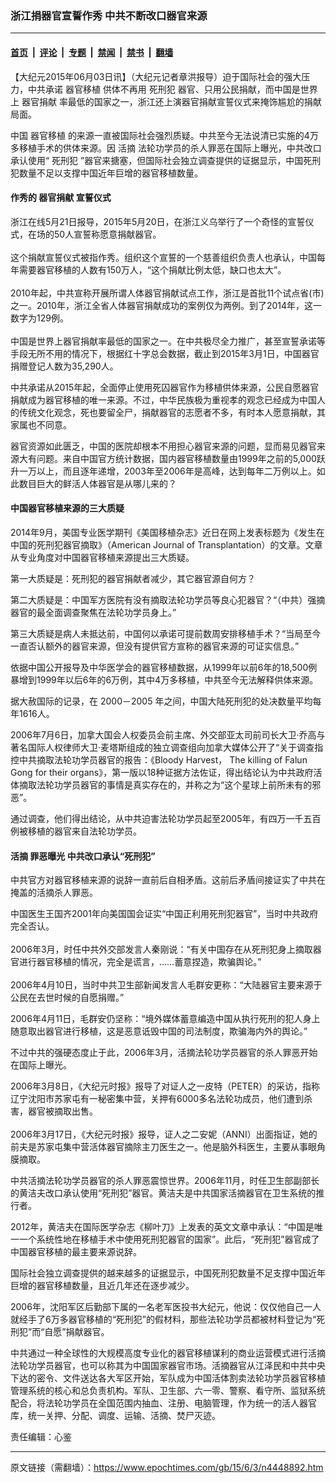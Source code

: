 ### 浙江捐器官宣誓作秀 中共不断改口器官来源

---

#### [首页](../../../..?n4448892) &nbsp;|&nbsp; [评论](../../../../../epoch-comment?n4448892) &nbsp;|&nbsp; [专题](../../../../../epoch-special?n4448892) &nbsp;|&nbsp; [禁闻](../../../../../epoch-news?n4448892) &nbsp;|&nbsp; [禁书](../../../../../books?n4448892) &nbsp;|&nbsp; [翻墙](https://github.com/gfw-breaker/nogfw/blob/master/README.md?n4448892)


<div class="post_content" id="artbody" itemprop="articleBody">
 <!-- article content begin -->
 <p>
  【大纪元2015年06月03日讯】（大纪元记者章洪报导）迫于国际社会的强大压力，中共承诺
  <ok href="https://www.epochtimes.com/gb/tag/%E5%99%A8%E5%AE%98%E7%A7%BB%E6%A4%8D.html">
   器官移植
  </ok>
  供体不再用
  <ok href="https://www.epochtimes.com/gb/tag/%E6%AD%BB%E5%88%91%E7%8A%AF.html">
   死刑犯
  </ok>
  器官、只用公民捐献，而中国是世界上
  <ok href="https://www.epochtimes.com/gb/tag/%E5%99%A8%E5%AE%98%E6%8D%90%E7%8C%AE.html">
   器官捐献
  </ok>
  率最低的国家之一，浙江还上演器官捐献宣誓仪式来掩饰尴尬的捐献局面。
 </p>
 <p>
  中国
  <ok href="https://www.epochtimes.com/gb/tag/%E5%99%A8%E5%AE%98%E7%A7%BB%E6%A4%8D.html">
   器官移植
  </ok>
  的来源一直被国际社会强烈质疑。中共至今无法说清已实施的4万多移植手术的供体来源。因
  <ok href="https://www.epochtimes.com/gb/tag/%E6%B4%BB%E6%91%98.html">
   活摘
  </ok>
  法轮功学员的杀人罪恶在国际上曝光，中共改口承认使用“
  <ok href="https://www.epochtimes.com/gb/tag/%E6%AD%BB%E5%88%91%E7%8A%AF.html">
   死刑犯
  </ok>
  ”器官来搪塞，但国际社会独立调查提供的证据显示，中国死刑犯数量不足以支撑中国近年巨增的器官移植数量。
 </p>
 <p>
  <h4>
   作秀的
   <ok href="https://www.epochtimes.com/gb/tag/%E5%99%A8%E5%AE%98%E6%8D%90%E7%8C%AE.html">
    器官捐献
   </ok>
   宣誓仪式
  </h4>
  <p>
   浙江在线5月21日报导，2015年5月20日，在浙江义乌举行了一个奇怪的宣誓仪式，在场的50人宣誓称愿意捐献器官。
   <br/>
   <br/>
   这个捐献宣誓仪式被指作秀。组织这个宣誓的一个慈善组织负责人也承认，中国每年需要器官移植的人数有150万人，“这个捐献比例太低，缺口也太大”。
   <br/>
   <br/>
   2010年起，中共宣称开展所谓人体器官捐献试点工作，浙江是首批11个试点省(市)之一。2010年，浙江全省人体器官捐献成功的案例仅为两例。到了2014年，这一数字为129例。
   <br/>
   <br/>
   中国是世界上器官捐献率最低的国家之一。在中共极尽全力推广，甚至宣誓承诺等手段无所不用的情况下，根据红十字总会数据，截止到2015年3月1日，中国器官捐赠登记人数为35,290人。
  </p>
  <p>
   中共承诺从2015年起，全面停止使用死囚器官作为移植供体来源，公民自愿器官捐献成为器官移植的唯一来源。不过，中华民族极为重视孝的观念已经成为中国人的传统文化观念，死也要留全尸，捐献器官的志愿者不多，有时本人愿意捐献，其家属也不同意。
  </p>
  <p>
   器官资源如此匮乏，中国的医院却根本不用担心器官来源的问题，显而易见器官来源大有问题。来自中国官方统计数据，国内器官移植数量由1999年之前的5,000跃升一万以上，而且逐年递增，2003年至2006年是高峰，达到每年二万例以上。如此数目巨大的鲜活人体器官是从哪儿来的？
  </p>
  <p>
   <h4>
    中国器官移植来源的三大质疑
   </h4>
   <p>
    2014年9月，美国专业医学期刊《美国移植杂志》近日在网上发表标题为《发生在中国的死刑犯器官摘取》（American Journal of Transplantation）的文章。文章从专业角度对中国器官移植来源提出三大质疑。
   </p>
   <p>
    第一大质疑是：死刑犯的器官捐献者减少，其它器官源自何方？
   </p>
   <p>
    第二大质疑是：中国军方医院有没有摘取法轮功学员等良心犯器官？“（中共）强摘器官的最全面调查聚焦在法轮功学员身上。”
   </p>
   <p>
    第三大质疑是病人未抵达前，中国何以承诺可提前数周安排移植手术？“当局至今一直否认额外的器官来源，但没有提供官方宣称的器官来源的可证实信息。”
   </p>
   <p>
    依据中国公开报导及中华医学会的器官移植数据，从1999年以前6年的18,500例暴增到1999年以后6年的6万例，其中4万多移植，中共至今无法解释供体来源。
   </p>
   <p>
    据大赦国际的记录，在 2000－2005 年之间，中国大陆死刑犯的处决数量平均每年1616人。
   </p>
   <p>
    2006年7月6日，加拿大国会人权委员会前主席、外交部亚太司前司长大卫‧乔高与著名国际人权律师大卫‧麦塔斯组成的独立调查组向加拿大媒体公开了“关于调查指控中共摘取法轮功学员器官的报告：《Bloody Harvest， The killing of Falun Gong for their organs》，第一版以18种证据方法佐证，得出结论认为中共政府活体摘取法轮功学员器官的事情是真实存在的，并称之为“这个星球上前所未有的邪恶”。
   </p>
   <p>
    通过调查，他们得出结论，从中共迫害法轮功学员起至2005年，有四万一千五百例被移植的器官来自法轮功学员。
   </p>
   <p>
    <h4>
     <ok href="https://www.epochtimes.com/gb/tag/%E6%B4%BB%E6%91%98.html">
      活摘
     </ok>
     罪恶曝光 中共改口承认“死刑犯”
    </h4>
    <p>
     中共官方对器官移植来源的说辞一直前后自相矛盾。这前后矛盾间接证实了中共在掩盖的活摘杀人罪恶。
    </p>
    <p>
     中国医生王国齐2001年向美国国会证实“中国正利用死刑犯器官”，当时中共政府完全否认。
     <br/>
     <br/>
     2006年3月，时任中共外交部发言人秦刚说：“有关中国存在从死刑犯身上摘取器官进行器官移植的情况，完全是谎言，……蓄意捏造，欺骗舆论。”
     <br/>
     <br/>
     2006年4月10日，当时中共卫生部新闻发言人毛群安更称：“大陆器官主要来源于公民在去世时候的自愿捐赠。”
    </p>
    <p>
     2006年4月11日，毛群安仍坚称：“境外媒体蓄意编造中国从执行死刑的犯人身上随意取出器官进行移植，这是恶意诋毁中国的司法制度，欺骗海内外的舆论。”
    </p>
    <p>
     不过中共的强硬态度止于此，2006年3月，活摘法轮功学员器官的杀人罪恶开始在国际上曝光。
    </p>
    <p>
     2006年3月8日，《大纪元时报》报导了对证人之一皮特（PETER）的采访，指称辽宁沈阳市苏家屯有一秘密集中营，关押有6000多名法轮功成员，他们遭到杀害，器官被摘取出售。
     <br/>
     <br/>
     2006年3月17日，《大纪元时报》报导，证人之二安妮（ANNI）出面指证，她的前夫是苏家屯集中营活体器官摘除主刀医生之一。他是脑外科医生，主要从事眼角膜摘取。
    </p>
    <p>
     中共活摘法轮功学员器官的杀人罪恶震惊世界。2006年11月，时任卫生部副部长的黄洁夫改口承认使用“死刑犯”器官。黄洁夫是中共国家活摘器官在卫生系统的推行者。
    </p>
    <p>
     2012年，黄洁夫在国际医学杂志《柳叶刀》上发表的英文文章中承认：“中国是唯一一个系统性地在移植手术中使用死刑犯器官的国家”。此后，“死刑犯”器官成了中国器官移植的最主要来源说辞。
    </p>
    <p>
     国际社会独立调查提供的越来越多的证据显示，中国死刑犯数量不足支撑中国近年巨增的器官移植数量，且近几年还在逐步减少。
    </p>
    <p>
     2006年，沈阳军区后勤部下属的一名老军医投书大纪元，他说：仅仅他自己一人就经手了6万多器官移植的“死刑犯”的假材料，那些法轮功学员都被材料登记为“死刑犯”而“自愿”捐献器官。
    </p>
    <p>
     中共通过一种全球性的大规模高度专业化的器官移植谋利的商业运营模式进行活摘法轮功学员器官，也可以称其为中国国家器官市场。活摘器官从江泽民和中共中央下达的密令、文件送达各大军区开始，军队成为中国活体割卖法轮功学员器官移植管理系统的核心和总负责机构。军队、卫生部、六一零、警察、看守所、监狱系统配合，将法轮功学员在全国范围内抽血、注册、电脑管理，作为统一的活人器官库，统一关押、分配、调度、运输、活摘、焚尸灭迹。
    </p>
    <p>
     责任编辑：心鉴
    </p>
    <!-- article content end -->
    <div id="below_article_ad">
    </div>
   </p>
  </p>
 </p>
</div>


---

原文链接（需翻墙）：https://www.epochtimes.com/gb/15/6/3/n4448892.htm